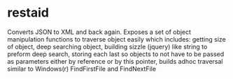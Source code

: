 # restaid
Converts JSON to XML and back again. Exposes a set of object manipulation functions to traverse object easily which includes: getting size of object, deep searching object, building sizzle (jquery) like string to preform deep search, storing each last so objects to not have to be passed as parameters either by reference or by this pointer, builds adhoc traversal similar to Windows(r) FindFirstFile and FindNextFile
